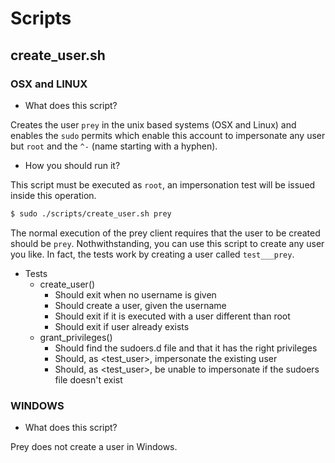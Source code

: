 # Scripts

## create_user.sh

### OSX and LINUX

* What does this script?

Creates the user `prey` in the unix based systems (OSX and Linux) and enables the `sudo` permits which enable this account to impersonate any user but `root` and the `^-` (name starting with a hyphen).

* How you should run it?

This script must be executed as `root`, an impersonation test will be issued inside this operation.

````bash
$ sudo ./scripts/create_user.sh prey
````

The normal execution of the prey client requires that the user to be created should be `prey`. Nothwithstanding, you can use this script to create any user you like. In fact, the tests work by creating a user called `test___prey`.

* Tests
  * create_user()
    * Should exit when no username is given
    * Should create a user, given the username
    * Should exit if it is executed with a user different than root
    * Should exit if user already exists
  * grant_privileges()
    * Should find the sudoers.d file and that it has the right privileges
    * Should, as <test_user>, impersonate the existing user
    * Should, as <test_user>, be unable to impersonate if the sudoers file doesn't exist

### WINDOWS

* What does this script?

Prey does not create a user in Windows.

